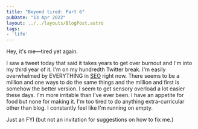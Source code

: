 ```yaml
---
title: "Beyond tired: Part 6"
pubDate: "13 Apr 2022"
layout: ../../layouts/BlogPost.astro
tags:
- 'life'
---
```


Hey, it's me&mdash;tired yet again.

I saw a tweet today that said it takes years to get over burnout and I'm into my third year of it. I'm on my hundredth Twitter break. I'm easily overwhelmed by EVERYTHING in [SEO](/jardim/tech/seo/) right now. There seems to be a million and one ways to do the same things and the million and first is somehow the better version. I seem to get sensory overload a lot easier these days. I'm more irritable than I've ever been. I have an appetite for food but none for making it. I'm too tired to do anything extra-curricular other than blog. I constantly feel like I'm running on empty.

Just an FYI (but not an invitation for suggestions on how to fix me.)
